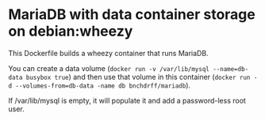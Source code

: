MariaDB with data container storage on debian:wheezy
====================================================

This Dockerfile builds a wheezy container that runs MariaDB.

You can create a data volume (`docker run -v /var/lib/mysql --name=db-data busybox true`) and then use that volume in this container (`docker run -d --volumes-from=db-data -name db bnchdrff/mariadb`).

If /var/lib/mysql is empty, it will populate it and add a password-less root user.

